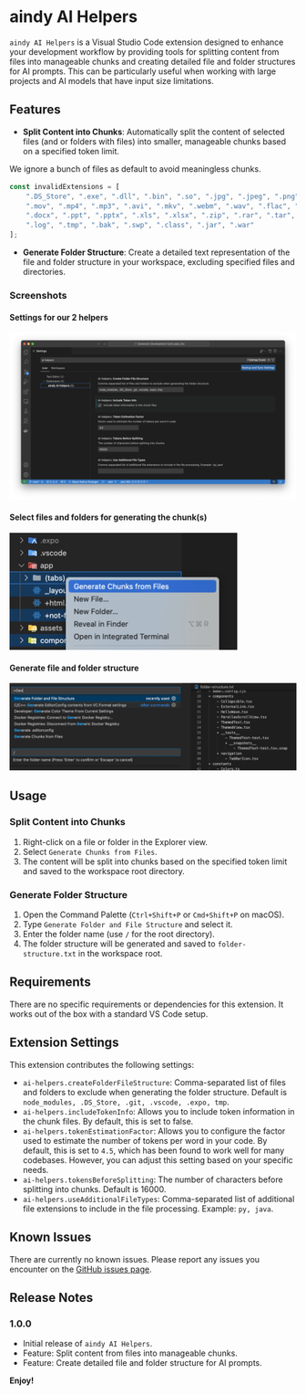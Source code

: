# aindy AI Helpers

`aindy AI Helpers` is a Visual Studio Code extension designed to enhance your development workflow by providing tools for splitting content from files into manageable chunks and creating detailed file and folder structures for AI prompts. This can be particularly useful when working with large projects and AI models that have input size limitations.

## Features

- **Split Content into Chunks**: Automatically split the content of selected files (and or folders with files) into smaller, manageable chunks based on a specified token limit.

We ignore a bunch of files as default to avoid meaningless chunks.

```javascript
const invalidExtensions = [
    ".DS_Store", ".exe", ".dll", ".bin", ".so", ".jpg", ".jpeg", ".png", ".gif", ".ico", ".svg",
    ".mov", ".mp4", ".mp3", ".avi", ".mkv", ".webm", ".wav", ".flac", ".ogg", ".pdf", ".doc",
    ".docx", ".ppt", ".pptx", ".xls", ".xlsx", ".zip", ".rar", ".tar", ".gz", ".7z", ".iso",
    ".log", ".tmp", ".bak", ".swp", ".class", ".jar", ".war"
];
```

- **Generate Folder Structure**: Create a detailed text representation of the file and folder structure in your workspace, excluding specified files and directories.

### Screenshots

#### Settings for our 2 helpers
<img src="https://raw.githubusercontent.com/aindy-eu/vscode-ai-helpers/main/images/settings.png" alt="Settings" width="800"/>


#### Select files and folders for generating the chunk(s)
<img src="https://raw.githubusercontent.com/aindy-eu/vscode-ai-helpers/main/images/split-content.png" alt="Split content into chunks" width="400"/>

#### Generate file and folder structure
<img src="https://raw.githubusercontent.com/aindy-eu/vscode-ai-helpers/main/images/folder-structure.png" alt="Generate file and folder structure" width="800"/>

## Usage

### Split Content into Chunks
1. Right-click on a file or folder in the Explorer view.
2. Select `Generate Chunks from Files`.
3. The content will be split into chunks based on the specified token limit and saved to the workspace root directory.

### Generate Folder Structure
1. Open the Command Palette (`Ctrl+Shift+P` or `Cmd+Shift+P` on macOS).
2. Type `Generate Folder and File Structure` and select it.
3. Enter the folder name (use `/` for the root directory).
4. The folder structure will be generated and saved to `folder-structure.txt` in the workspace root.


## Requirements

There are no specific requirements or dependencies for this extension. It works out of the box with a standard VS Code setup.


## Extension Settings

This extension contributes the following settings:

- `ai-helpers.createFolderFileStructure`: Comma-separated list of files and folders to exclude when generating the folder structure. Default is `node_modules, .DS_Store, .git, .vscode, .expo, tmp`.
- `ai-helpers.includeTokenInfo`: Allows you to include token information in the chunk files. By default, this is set to false.
- `ai-helpers.tokenEstimationFactor`: Allows you to configure the factor used to estimate the number of tokens per word in your code. By default, this is set to `4.5`, which has been found to work well for many codebases. However, you can adjust this setting based on your specific needs.
- `ai-helpers.tokensBeforeSplitting`: The number of characters before splitting into chunks. Default is 16000.
- `ai-helpers.useAdditionalFileTypes`: Comma-separated list of additional file extensions to include in the file processing. Example: `py, java`.


## Known Issues

There are currently no known issues. Please report any issues you encounter on the [GitHub issues page](https://github.com/aindy-eu/vscode-ai-helpers/issues).

## Release Notes
### 1.0.0

- Initial release of `aindy AI Helpers`.
- Feature: Split content from files into manageable chunks.
- Feature: Create detailed file and folder structure for AI prompts.


**Enjoy!**
